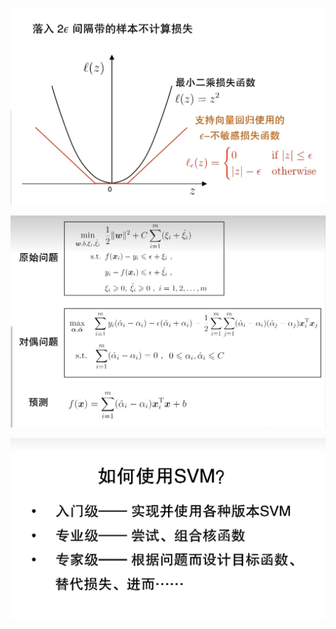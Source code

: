 ![image-20241128154335086](60-6-%E5%A6%82%E4%BD%95%E4%BD%BF%E7%94%A8SVM.assets/image-20241128154335086.png)

![image-20241128154349188](60-6-%E5%A6%82%E4%BD%95%E4%BD%BF%E7%94%A8SVM.assets/image-20241128154349188.png)

![image-20241128154412626](60-6-%E5%A6%82%E4%BD%95%E4%BD%BF%E7%94%A8SVM.assets/image-20241128154412626.png)